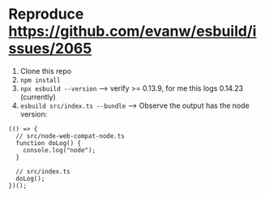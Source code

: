# Reproduce https://github.com/evanw/esbuild/issues/2065

1. Clone this repo
1. `npm install`
1. `npx esbuild --version` --> verify >= 0.13.9, for me this logs 0.14.23 (currently)
1. `esbuild src/index.ts --bundle` --> Observe the output has the node version:

```
(() => {
  // src/node-web-compat-node.ts
  function doLog() {
    console.log("node");
  }

  // src/index.ts
  doLog();
})();
```
